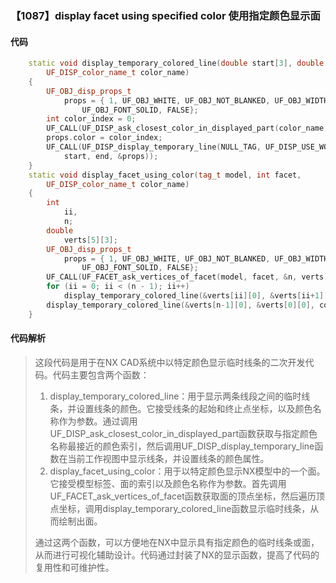 ### 【1087】display facet using specified color 使用指定颜色显示面

#### 代码

```cpp
    static void display_temporary_colored_line(double start[3], double end[3],  
        UF_DISP_color_name_t color_name)  
    {  
        UF_OBJ_disp_props_t  
            props = { 1, UF_OBJ_WHITE, UF_OBJ_NOT_BLANKED, UF_OBJ_WIDTH_NORMAL,  
                UF_OBJ_FONT_SOLID, FALSE};  
        int color_index = 0;  
        UF_CALL(UF_DISP_ask_closest_color_in_displayed_part(color_name, &color_index));  
        props.color = color_index;  
        UF_CALL(UF_DISP_display_temporary_line(NULL_TAG, UF_DISP_USE_WORK_VIEW,  
            start, end, &props));  
    }  
    static void display_facet_using_color(tag_t model, int facet,  
        UF_DISP_color_name_t color_name)  
    {  
        int  
            ii,  
            n;  
        double  
            verts[5][3];  
        UF_OBJ_disp_props_t  
            props = { 1, UF_OBJ_WHITE, UF_OBJ_NOT_BLANKED, UF_OBJ_WIDTH_NORMAL,  
                UF_OBJ_FONT_SOLID, FALSE};  
        UF_CALL(UF_FACET_ask_vertices_of_facet(model, facet, &n, verts));  
        for (ii = 0; ii < (n - 1); ii++)  
            display_temporary_colored_line(&verts[ii][0], &verts[ii+1][0], color_name);  
        display_temporary_colored_line(&verts[n-1][0], &verts[0][0], color_name);  
    }

```

#### 代码解析

> 这段代码是用于在NX CAD系统中以特定颜色显示临时线条的二次开发代码。代码主要包含两个函数：
>
> 1. display_temporary_colored_line：用于显示两条线段之间的临时线条，并设置线条的颜色。它接受线条的起始和终止点坐标，以及颜色名称作为参数。通过调用UF_DISP_ask_closest_color_in_displayed_part函数获取与指定颜色名称最接近的颜色索引，然后调用UF_DISP_display_temporary_line函数在当前工作视图中显示线条，并设置线条的颜色属性。
> 2. display_facet_using_color：用于以特定颜色显示NX模型中的一个面。它接受模型标签、面的索引以及颜色名称作为参数。首先调用UF_FACET_ask_vertices_of_facet函数获取面的顶点坐标，然后遍历顶点坐标，调用display_temporary_colored_line函数显示临时线条，从而绘制出面。
>
> 通过这两个函数，可以方便地在NX中显示具有指定颜色的临时线条或面，从而进行可视化辅助设计。代码通过封装了NX的显示函数，提高了代码的复用性和可维护性。
>
